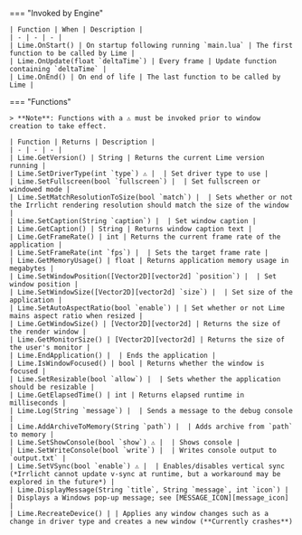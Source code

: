 === "Invoked by Engine"

    | Function | When | Description |
    | - | - | - |
    | Lime.OnStart() | On startup following running `main.lua` | The first function to be called by Lime |
    | Lime.OnUpdate(float `deltaTime`) | Every frame | Update function containing `deltaTime` |
    | Lime.OnEnd() | On end of life | The last function to be called by Lime |

=== "Functions"

    > **Note**: Functions with a ⚠️ must be invoked prior to window creation to take effect.

    | Function | Returns | Description |
    | - | - | - |
    | Lime.GetVersion() | String | Returns the current Lime version running |
    | Lime.SetDriverType(int `type`) ⚠️ |  | Set driver type to use |
    | Lime.SetFullscreen(bool `fullscreen`) |  | Set fullscreen or windowed mode |
    | Lime.SetMatchResolutionToSize(bool `match`) |  | Sets whether or not the Irrlicht rendering resolution should match the size of the window |
    | Lime.SetCaption(String `caption`) |  | Set window caption |
    | Lime.GetCaption() | String | Returns window caption text |
    | Lime.GetFrameRate() | int | Returns the current frame rate of the application |
    | Lime.SetFrameRate(int `fps`) |  | Sets the target frame rate |
    | Lime.GetMemoryUsage() | float | Returns application memory usage in megabytes |
    | Lime.SetWindowPosition([Vector2D][vector2d] `position`) |  | Set window position |
    | Lime.SetWindowSize([Vector2D][vector2d] `size`) |  | Set size of the application |
    | Lime.SetAutoAspectRatio(bool `enable`) | | Set whether or not Lime mains aspect ratio when resized |
    | Lime.GetWindowSize() | [Vector2D][vector2d] | Returns the size of the render window |
    | Lime.GetMonitorSize() | [Vector2D][vector2d] | Returns the size of the user's monitor |
    | Lime.EndApplication() |  | Ends the application |
    | Lime.IsWindowFocused() | bool | Returns whether the window is focused |
    | Lime.SetResizable(bool `allow`) |  | Sets whether the application should be resizable |
    | Lime.GetElapsedTime() | int | Returns elapsed runtime in milliseconds |
    | Lime.Log(String `message`) |  | Sends a message to the debug console |
    | Lime.AddArchiveToMemory(String `path`) |  | Adds archive from `path` to memory |
    | Lime.SetShowConsole(bool `show`) ⚠️ |  | Shows console |
    | Lime.SetWriteConsole(bool `write`) |  | Writes console output to `output.txt` |
    | Lime.SetVSync(bool `enable`) ⚠️ |  | Enables/disables vertical sync (*Irrlicht cannot update v-sync at runtime, but a workaround may be explored in the future*) |
    | Lime.DisplayMessage(String `title`, String `message`, int `icon`) |  | Displays a Windows pop-up message; see [MESSAGE_ICON][message_icon] |
    | Lime.RecreateDevice() | | Applies any window changes such as a change in driver type and creates a new window (**Currently crashes**)

[message_icon]: https://darttheg.github.io/LimeAPI/api/structs.html#message_icon

[vector2d]: https://darttheg.github.io/LimeAPI/api/classes/vector2d.html